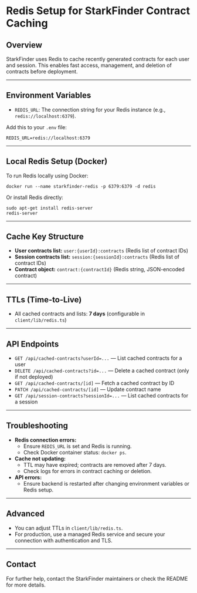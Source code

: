 # Redis Setup for StarkFinder Contract Caching

## Overview
StarkFinder uses Redis to cache recently generated contracts for each user and session. This enables fast access, management, and deletion of contracts before deployment.

---

## Environment Variables
- `REDIS_URL`: The connection string for your Redis instance (e.g., `redis://localhost:6379`).

Add this to your `.env` file:
```
REDIS_URL=redis://localhost:6379
```

---

## Local Redis Setup (Docker)
To run Redis locally using Docker:
```
docker run --name starkfinder-redis -p 6379:6379 -d redis
```

Or install Redis directly:
```
sudo apt-get install redis-server
redis-server
```

---

## Cache Key Structure
- **User contracts list:** `user:{userId}:contracts` (Redis list of contract IDs)
- **Session contracts list:** `session:{sessionId}:contracts` (Redis list of contract IDs)
- **Contract object:** `contract:{contractId}` (Redis string, JSON-encoded contract)

---

## TTLs (Time-to-Live)
- All cached contracts and lists: **7 days** (configurable in `client/lib/redis.ts`)

---

## API Endpoints
- `GET /api/cached-contracts?userId=...` — List cached contracts for a user
- `DELETE /api/cached-contracts?id=...` — Delete a cached contract (only if not deployed)
- `GET /api/cached-contracts/[id]` — Fetch a cached contract by ID
- `PATCH /api/cached-contracts/[id]` — Update contract name
- `GET /api/session-contracts?sessionId=...` — List cached contracts for a session

---

## Troubleshooting
- **Redis connection errors:**
  - Ensure `REDIS_URL` is set and Redis is running.
  - Check Docker container status: `docker ps`.
- **Cache not updating:**
  - TTL may have expired; contracts are removed after 7 days.
  - Check logs for errors in contract caching or deletion.
- **API errors:**
  - Ensure backend is restarted after changing environment variables or Redis setup.

---

## Advanced
- You can adjust TTLs in `client/lib/redis.ts`.
- For production, use a managed Redis service and secure your connection with authentication and TLS.

---

## Contact
For further help, contact the StarkFinder maintainers or check the README for more details. 